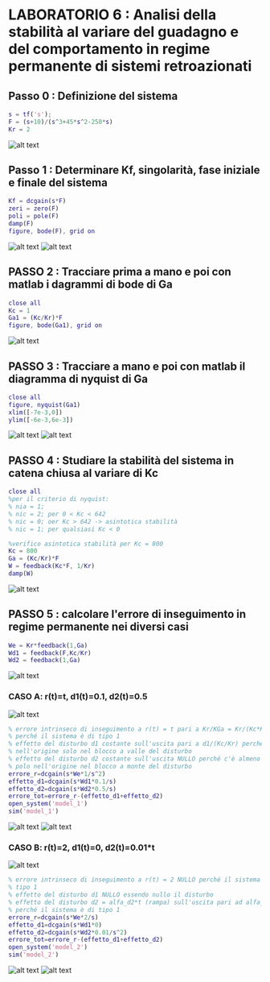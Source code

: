 # LABORATORIO 6 : Analisi della stabilità al variare del guadagno e del comportamento in regime permanente di sistemi retroazionati

## Passo 0 : Definizione del sistema

```Matlab
s = tf('s');
F = (s+10)/(s^3+45*s^2-250*s)
Kr = 2
```
![alt text](https://github.com/lorenzobellino/Controlli-Automatici/blob/master/Laboratori/LAB06/img/e1passo0.JPG)

## Passo 1 : Determinare Kf, singolarità, fase iniziale e finale del sistema

```Matlab
Kf = dcgain(s*F)
zeri = zero(F)
poli = pole(F)
damp(F)
figure, bode(F), grid on
```
![alt text](https://github.com/lorenzobellino/Controlli-Automatici/blob/master/Laboratori/LAB06/img/e1passo1.JPG)
![alt text](https://github.com/lorenzobellino/Controlli-Automatici/blob/master/Laboratori/LAB06/img/e1passo1-bode.JPG)

## PASSO 2 : Tracciare prima a mano e poi con matlab i dagrammi di bode di Ga
```Matlab
close all
Kc = 1
Ga1 = (Kc/Kr)*F
figure, bode(Ga1), grid on
```
![alt text](https://github.com/lorenzobellino/Controlli-Automatici/blob/master/Laboratori/LAB06/img/e1passo2.JPG)

## PASSO 3 : Tracciare a mano e poi con matlab il diagramma di nyquist di Ga
```Matlab
close all
figure, nyquist(Ga1)
xlim([-7e-3,0])
ylim([-6e-3,6e-3])
```
![alt text](https://github.com/lorenzobellino/Controlli-Automatici/blob/master/Laboratori/LAB06/img/e1passo3-nosize.JPG)
![alt text](https://github.com/lorenzobellino/Controlli-Automatici/blob/master/Laboratori/LAB06/img/e1passo3-size.JPG)

## PASSO 4 : Studiare la stabilità del sistema in catena chiusa al variare di Kc
```Matlab
close all
%per il criterio di nyquist:
% nia = 1;
% nic = 2; per 0 < Kc < 642
% nic = 0; oer Kc > 642 -> asintotica stabilità
% nic = 1; per qualsiasi Kc < 0

%verifico asintotica stabilità per Kc = 800
Kc = 800
Ga = (Kc/Kr)*F
W = feedback(Kc*F, 1/Kr)
damp(W)
```
![alt text](https://github.com/lorenzobellino/Controlli-Automatici/blob/master/Laboratori/LAB06/img/e1passo4.JPG)

## PASSO 5 : calcolare l'errore di inseguimento in regime permanente nei diversi casi

```Matlab
We = Kr*feedback(1,Ga)
Wd1 = feedback(F,Kc/Kr)
Wd2 = feedback(1,Ga)
```
![alt text](https://github.com/lorenzobellino/Controlli-Automatici/blob/master/Laboratori/LAB06/img/e1passo5-0.JPG)

### CASO A: r(t)=t, d1(t)=0.1, d2(t)=0.5
![alt text](https://github.com/lorenzobellino/Controlli-Automatici/blob/master/Laboratori/LAB06/img/e1model1.JPG)
```Matlab
% errore intrinseco di inseguimento a r(t) = t pari a Kr/KGa = Kr/(Kc*Kf/Kr)
% perché il sistema è di tipo 1
% effetto del disturbo d1 costante sull'uscita pari a d1/(Kc/Kr) perché ci sono poli
% nell'origine solo nel blocco a valle del disturbo
% effetto del disturbo d2 costante sull'uscita NULLO perché c'è almeno un
% polo nell'origine nel blocco a monte del disturbo
errore_r=dcgain(s*We*1/s^2)
effetto_d1=dcgain(s*Wd1*0.1/s)
effetto_d2=dcgain(s*Wd2*0.5/s)
errore_tot=errore_r-(effetto_d1+effetto_d2)
open_system('model_1')
sim('model_1')
```
![alt text](https://github.com/lorenzobellino/Controlli-Automatici/blob/master/Laboratori/LAB06/img/e1passo5-caso1-scope.JPG)
![alt text](https://github.com/lorenzobellino/Controlli-Automatici/blob/master/Laboratori/LAB06/img/e1passo5-caso1.JPG)

### CASO B: r(t)=2, d1(t)=0, d2(t)=0.01*t
![alt text](https://github.com/lorenzobellino/Controlli-Automatici/blob/master/Laboratori/LAB06/img/e1model2.JPG)
```Matlab
% errore intrinseco di inseguimento a r(t) = 2 NULLO perché il sistema è di
% tipo 1
% effetto del disturbo d1 NULLO essendo nullo il disturbo
% effetto del disturbo d2 = alfa_d2*t (rampa) sull'uscita pari ad alfa_d2/KGa = alfa_d2/(Kc*Kf/Kr)
% perché il sistema è di tipo 1
errore_r=dcgain(s*We*2/s)
effetto_d1=dcgain(s*Wd1*0)
effetto_d2=dcgain(s*Wd2*0.01/s^2)
errore_tot=errore_r-(effetto_d1+effetto_d2)
open_system('model_2')
sim('model_2')
```
![alt text](https://github.com/lorenzobellino/Controlli-Automatici/blob/master/Laboratori/LAB06/img/e1passo5-caso2-scope.JPG)
![alt text](https://github.com/lorenzobellino/Controlli-Automatici/blob/master/Laboratori/LAB06/img/e1passo5-caso2.JPG)
